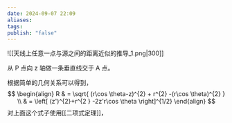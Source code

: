 ```yaml
---
date: 2024-09-07 22:09
aliases: 
tags: 
publish: "false"
---
```

![[天线上任意一点与源之间的距离近似的推导_1.png|300]]

从 P 点向 z 轴做一条垂直线交于 A 点。

根据简单的几何关系可以得到，
$$
\begin{align}
R &  = \sqrt{ (r\cos \theta-z)^{2} + r^{2} -(r\cos \theta)^{2} } \\
 & = \left[ (z')^{2}+r^{2 } -2z'r\cos \theta \right]^{1/2} 
\end{align}
$$
对上面这个式子使用[[二项式定理]]，
